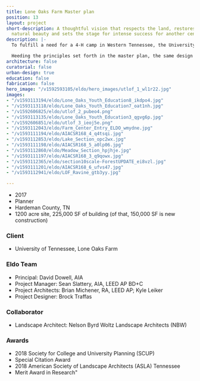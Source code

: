 ```yaml
---
title: Lone Oaks Farm Master plan
position: 13
layout: project
short-description: A thoughtful vision that respects the land, restores it to its
  natural beauty and sets the stage for intense success for another century.
description: |-
  To fulfill a need for a 4-H camp in Western Tennessee, the University of Tennessee acquired the 1,200-acre Lone Oaks Farm in Middleton, Tennessee. The client commissioned a multi-disciplinary design team to develop a master plan that would incorporate the new camp into the rich tapestry of woodlands, open pasture, lakes, and streams of the farm.

  Heeding the principles set forth in the master plan, the same design team is working on the first phases of development (now under construction and in schematic design, respectively) at the farm, taking cues from existing agrarian structures, all while adopting updated performance standards to provide contemporary, durable facilities. Each new structure shares a kit of parts and language of detailing, but is unique in its integration to the local ecology.
architecture: false
curatorial: false
urban-design: true
education: false
fabrication: false
hero_image: "/v1592593105/eldo/hero_images/utlof_1_wl1r22.jpg"
images:
- "/v1593113194/eldo/Lone_Oaks_Youth_Education8_ikdpo4.jpg"
- "/v1593113118/eldo/Lone_Oaks_Youth_Education7_oat1nh.jpg"
- "/v1592606825/eldo/utlof_2_pubeo4.png"
- "/v1593113135/eldo/Lone_Oaks_Youth_Education3_qgvg6p.jpg"
- "/v1592606851/eldo/utlof_3_ieoj5e.png"
- "/v1593112043/eldo/Farm_Center_Entry_ELDO_wmydne.jpg"
- "/v1593111194/eldo/AIACSR168_4_q4tsqi.jpg"
- "/v1593112853/eldo/Lake_Section_opc2wx.jpg"
- "/v1593111198/eldo/AIACSR168_5_a0lp06.jpg"
- "/v1593112860/eldo/Meadow_Section_hpjhje.jpg"
- "/v1593111197/eldo/AIACSR168_3_q9qowx.jpg"
- "/v1593112365/eldo/section10scale-ForestUPDATE_ei8vzl.jpg"
- "/v1593111201/eldo/AIACSR168_6_ufvs47.jpg"
- "/v1593112941/eldo/LOF_Ravine_gtb3yy.jpg"

---
```

- 2017
- Planner
- Hardeman County, TN
- 1200 acre site, 225,000 SF of building (of that, 150,000 SF is new construction)

### Client
- University of Tennessee, Lone Oaks Farm

### Eldo Team
- Principal: David Dowell, AIA
- Project Manager: Sean Slattery, AIA, LEED AP BD+C
- Project Architects: Brian Michener, RA, LEED AP; Kyle Leiker
- Project Designer: Brock Traffas

### Collaborator
- Landscape Architect: Nelson Byrd Woltz Landscape Architects (NBW)

### Awards
- 2018 Society for College and University Planning (SCUP) 
- Special Citation Award
- 2018 American Society of Landscape Architects (ASLA) Tennessee 
- Merit Award in Research"